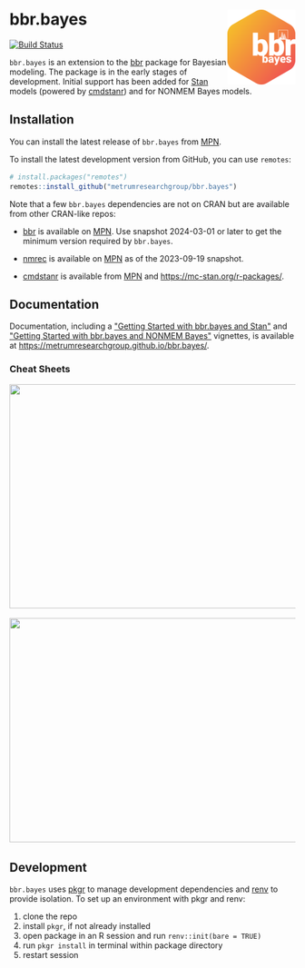 
# bbr.bayes <a href='https://metrumresearchgroup.github.io/bbr.bayes'><img src = "man/figures/logo.png" align="right" /></a>

<!-- badges: start -->

[![Build Status](https://github-drone.metrumrg.com/api/badges/metrumresearchgroup/bbr.bayes/status.svg)](https://github-drone.metrumrg.com/metrumresearchgroup/bbr.bayes)
<!-- badges: end -->


`bbr.bayes` is an extension to the [bbr] package for Bayesian
modeling.  The package is in the early stages of development.  Initial
support has been added for [Stan] models (powered by [cmdstanr]) and
for NONMEM Bayes models.

## Installation

You can install the latest release of `bbr.bayes` from [MPN].

To install the latest development version from GitHub, you can use
`remotes`:

```R
# install.packages("remotes")
remotes::install_github("metrumresearchgroup/bbr.bayes")
```

Note that a few `bbr.bayes` dependencies are not on CRAN but are
available from other CRAN-like repos:

 * [bbr] is available on [MPN].  Use snapshot 2024-03-01 or later to
   get the minimum version required by `bbr.bayes`.

 * [nmrec] is available on [MPN] as of the 2023-09-19 snapshot.

 * [cmdstanr] is available from [MPN] and
   <https://mc-stan.org/r-packages/>.


## Documentation

Documentation, including a ["Getting Started with bbr.bayes and Stan"][gss]
and ["Getting Started with bbr.bayes and NONMEM Bayes"][gsn]
vignettes, is available at
<https://metrumresearchgroup.github.io/bbr.bayes/>.

### Cheat Sheets

<a href="https://metrumresearchgroup.github.io/cheatsheets/bbr_bayes_stan_cheat_sheet.pdf"><img src="https://metrumresearchgroup.github.io/cheatsheets/thumbnails/bbr_bayes_stan_cheat_sheet_thumbnail.png" width="700" height="395"/></a>

<a href="https://metrumresearchgroup.github.io/cheatsheets/bbr_bayes_nonmem_cheat_sheet.pdf"><img src="https://metrumresearchgroup.github.io/cheatsheets/thumbnails/bbr_bayes_nonmem_cheat_sheet_thumbnail.png" width="700" height="395"/></a>

## Development

`bbr.bayes` uses [pkgr] to manage development dependencies and [renv]
to provide isolation. To set up an environment with pkgr and renv:

 1. clone the repo
 2. install `pkgr`, if not already installed
 3. open package in an R session and run `renv::init(bare = TRUE)`
 4. run `pkgr install` in terminal within package directory
 5. restart session

[bbr]: https://metrumresearchgroup.github.io/bbr
[cmdstanr]: https://mc-stan.org/cmdstanr/
[gsn]: https://metrumresearchgroup.github.io/bbr.bayes/articles/getting-started-nmbayes.html
[gss]: https://metrumresearchgroup.github.io/bbr.bayes/articles/getting-started-stan.html
[MPN]: https://mpn.metworx.com/docs/snapshots
[nmrec]: https://metrumresearchgroup.github.io/nmrec
[pkgr]: https://github.com/metrumresearchgroup/pkgr
[renv]: https://rstudio.github.io/renv/
[Stan]: https://mc-stan.org/
